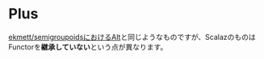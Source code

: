 # Plus

[ekmett/semigroupoidsにおけるAlt](https://hackage.haskell.org/package/semigroupoids-5.0.0.4/docs/Data-Functor-Alt.html#t:Alt)と同じようなものですが、ScalazのものはFunctorを**継承していない**という点が異なります。
